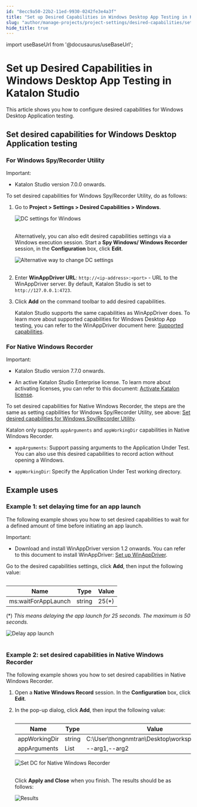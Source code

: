 ```yaml
---
id: "8ecc9a50-22b2-11ed-9930-0242fe3e4a3f"
title: "Set up Desired Capabilities in Windows Desktop App Testing in Katalon Studio"
slug: "author/manage-projects/project-settings/desired-capabilities/set-up-desired-capabilities-in-windows-desktop-app-testing-in-katalon-studio"
hide_title: true
---
```

import useBaseUrl from '@docusaurus/useBaseUrl';


# <a id="id" class="anchor_top_offset"/><a id="ariaid-title1" class="anchor_top_offset"/>Set up Desired Capabilities in Windows Desktop App Testing in <span xmlns="http://www.w3.org/1999/xhtml" className="ph">Katalon Studio</span> 

<p xmlns="http://www.w3.org/1999/xhtml" className="p">This article shows you how to configure desired capabilities for   Windows Desktop Application testing.</p> 
    

## <a id="id_1" class="anchor_top_offset"/>Set desired capabilities for Windows Desktop Application         testing

    
          

### <a id="id_2" class="anchor_top_offset"/>For Windows Spy/Recorder Utility

<div xmlns="http://www.w3.org/1999/xhtml" className="note important note_important"><span className="note__title">Important:</span> 
  <ul className="ul"><li className="li"><p className="p">Katalon Studio version 7.0.0 onwards.</p></li></ul>
</div>
<p xmlns="http://www.w3.org/1999/xhtml" className="p">To set desired capabilities for Windows Spy/Recorder Utility, do   as follows:</p> 
<ol xmlns="http://www.w3.org/1999/xhtml" className="ol"><li className="li">     <p className="p">Go to <strong className="ph b">Project &gt; Settings &gt; Desired Capabilities         &gt; Windows</strong>.</p>     <p className="p">       <img className="image" src={useBaseUrl("https://github.com/katalon-studio/docs-images/raw/master/katalon-studio/docs/project-settings-new-ui/KS-DC-Windows-settings.png")} alt="DC settings for Windows" /><br /><br />     </p>     <p className="p">Alternatively, you can also edit desired capabilities settings       via a Windows execution session. Start a <strong className="ph b">Spy Windows/         Windows Recorder</strong> session, in the       <strong className="ph b">Configuration</strong> box, click       <strong className="ph b">Edit</strong>.</p>     <p className="p">       <img className="image" src={useBaseUrl("https://github.com/katalon-studio/docs-images/raw/master/katalon-studio/docs/introduction-to-desired-capabilities/KS-DC-alternative-way-to-dc-settings.png")} width={800} alt="Alternative way to change DC settings" /><br /><br />     </p>   </li><li className="li">     <p className="p">Enter <strong className="ph b">WinAppDriver URL</strong>:       <code className="ph codeph">http://&lt;ip-address&gt;:&lt;port&gt;</code> - URL to the       WinAppDriver server. By default, Katalon Studio is set to       <code className="ph codeph">http://127.0.0.1:4723</code>.</p>   </li><li className="li">     <p className="p">Click <strong className="ph b">Add</strong> on the command toolbar to add desired       capabilities.</p>     <p className="p">Katalon Studio supports the same capabilities as WinAppDriver       does. To learn more about supported capabilities for Windows       Desktop App testing, you can refer to the WinAppDriver document       here: <a className="xref j-external-link" href="https://github.com/microsoft/WinAppDriver/blob/master/Docs/AuthoringTestScripts.md#supported-capabilities" target="_blank">Supported         capabilities</a>.</p>   </li></ol> 

### <a id="id_3" class="anchor_top_offset"/>For Native Windows Recorder

<div xmlns="http://www.w3.org/1999/xhtml" className="note important note_important"><span className="note__title">Important:</span> 
  <ul className="ul"><li className="li"><p className="p">Katalon Studio version 7.7.0 onwards.</p></li><li className="li"><p className="p">An
        active Katalon Studio Enterprise license. To learn more about
        activating licenses, you can refer to this document: <a className="xref" href="/docs/administer/katalon-studio-enterprise-and-katalon-runtime-engine-license/activate-katalon-license">Activate
          Katalon license</a>.</p></li></ul>
</div>
<p xmlns="http://www.w3.org/1999/xhtml" className="p">To set desired capabilities for Native Windows Recorder, the   steps are the same as setting capbilities for Windows Spy/Recorder   Utility, see above: <a className="xref" href="/docs/author/manage-projects/project-settings/desired-capabilities/set-up-desired-capabilities-in-windows-desktop-app-testing-in-katalon-studio">Set     desired capabilities for Windows Spy/Recorder Utility</a>.</p> 
<p xmlns="http://www.w3.org/1999/xhtml" className="p">Katalon only supports <code className="ph codeph">appArguments</code> and   <code className="ph codeph">appWorkingDir</code> capabilities in Native Windows Recorder. </p> 
<div xmlns="http://www.w3.org/1999/xhtml" className="p"><ul className="ul"><li className="li"><p className="p"><code className="ph codeph">appArguments</code>: Support passing arguments to the
        Application Under Test. You can also use this desired capabilities
        to record action without opening a Windows.</p></li><li className="li"><p className="p"><code className="ph codeph">appWorkingDir</code>: Specify the Application Under Test
        working directory.</p></li></ul></div>
    

## <a id="id_4" class="anchor_top_offset"/>Example uses

    
          

### <a id="id_5" class="anchor_top_offset"/>Example 1: set delaying time for an app launch

<p xmlns="http://www.w3.org/1999/xhtml" className="p">The following example shows you how to set desired capabilities   to wait for a defined amount of time before initiating an app   launch.</p> 
<div xmlns="http://www.w3.org/1999/xhtml" className="note important note_important"><span className="note__title">Important:</span> <ul className="ul"><li className="li"><p className="p">Download and install WinAppDriver version 1.2
        onwards. You can refer to this document to install WinAppDriver: <a className="xref" href="/docs/author/manage-projects/set-up-projects/windows-desktop-apps-testing/set-up-winappdriver-in-katalon-studio">Set
          up WinAppDriver</a>.</p></li></ul>
</div>
<p xmlns="http://www.w3.org/1999/xhtml" className="p">Go to the desired capabilities settings, click   <strong className="ph b">Add</strong>, then input the following value:</p> 
<table xmlns="http://www.w3.org/1999/xhtml" className="table"><caption /><thead className="thead"><tr className><th className="entry anchor_top_offset" id="id_5__entry__1">Name</th><th className="entry anchor_top_offset" id="id_5__entry__2">Type</th><th className="entry anchor_top_offset" id="id_5__entry__3">Value</th></tr></thead><tbody className="tbody"><tr className><td className="entry" headers="id_5__entry__1 id_5__entry__2 id_5__entry__3 ">ms:waitForAppLaunch</td><td className="entry" headers="id_5__entry__1 id_5__entry__2 id_5__entry__3 ">string</td><td className="entry" headers="id_5__entry__1 id_5__entry__2 id_5__entry__3 ">25(*)       </td></tr></tbody></table> 
<p xmlns="http://www.w3.org/1999/xhtml" className="p">   (*) <em className="ph i">This means delaying the app launch for 25 seconds. The     maximum is 50 seconds.</em> </p> 
<p xmlns="http://www.w3.org/1999/xhtml" className="p">   <img className="image" src={useBaseUrl("https://github.com/katalon-studio/docs-images/raw/master/katalon-studio/docs/introduction-to-desired-capabilities/KS-DC-Native-recorder-windows-final-results.png")} width={796} alt="Delay app launch" /><br /><br /> </p> 
      

### <a id="id_6" class="anchor_top_offset"/>Example 2: set desired capabilities in Native Windows         Recorder

      
        
<p xmlns="http://www.w3.org/1999/xhtml" className="p">The following example shows you how to set desired capabilities   in Native Windows Recorder.</p> 
        
<ol xmlns="http://www.w3.org/1999/xhtml" className="ol">   <li className="li">Open a <strong className="ph b">Native Windows Record</strong> session. In the     <strong className="ph b">Configuration</strong> box, click     <strong className="ph b">Edit</strong>.</li>   <li className="li">     <p className="p">In the pop-up dialog, click <strong className="ph b">Add</strong>, then input the       following value:</p>     <table className="table"><caption /><thead className="thead">         <tr className>           <th className="entry anchor_top_offset" id="id_6__entry__1">Name</th>           <th className="entry anchor_top_offset" id="id_6__entry__2">Type</th>           <th className="entry anchor_top_offset" id="id_6__entry__3">Value</th>         </tr>       </thead><tbody className="tbody">         <tr className>           <td className="entry" headers="id_6__entry__1 id_6__entry__2 id_6__entry__3 ">appWorkingDir</td>           <td className="entry" headers="id_6__entry__1 id_6__entry__2 id_6__entry__3 ">string</td>           <td className="entry" headers="id_6__entry__1 id_6__entry__2 id_6__entry__3 ">C:\User\thongnmtran\Desktop\workspace\katalon</td>           <td className="entry" headers="id_6__entry__1 id_6__entry__2 id_6__entry__3 ">           </td></tr>         <tr className>           <td className="entry" headers="id_6__entry__1 id_6__entry__2 id_6__entry__3 ">appArguments</td>           <td className="entry" headers="id_6__entry__1 id_6__entry__2 id_6__entry__3 ">List</td>           <td className="entry" headers="id_6__entry__1 id_6__entry__2 id_6__entry__3 ">--arg1,--arg2</td>           <td className="entry" headers="id_6__entry__1 id_6__entry__2 id_6__entry__3 ">           </td></tr>       </tbody></table>     <p className="p">       <img className="image" src={useBaseUrl("https://github.com/katalon-studio/docs-images/raw/master/katalon-studio/docs/introduction-to-desired-capabilities/KS-DC-Native-recorder-windows-dc-settings.png")} alt="Set DC for Native Windows Recorder" /><br /><br />     </p>     <p className="p">Click <strong className="ph b">Apply and Close</strong> when you finish. The       results should be as follows:</p>     <p className="p">       <img className="image" src={useBaseUrl("https://github.com/katalon-studio/docs-images/raw/master/katalon-studio/docs/introduction-to-desired-capabilities/use-windows-capabilities.png")} alt="Results" /><br /><br />     </p>   </li> </ol> 
      
    
